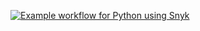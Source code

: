 [![Example workflow for Python using Snyk](https://github.com/jayantabasumatary1/portfolio/actions/workflows/main.yml/badge.svg)](https://github.com/jayantabasumatary1/portfolio/actions/workflows/main.yml)
